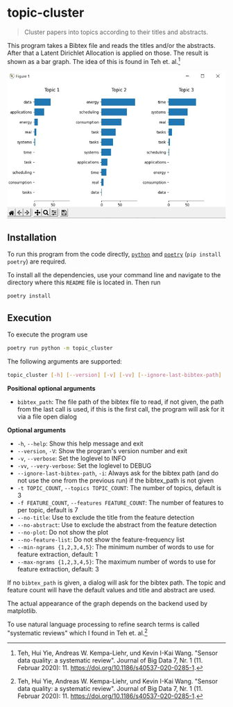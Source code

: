 # topic-cluster

> Cluster papers into topics according to their titles and abstracts.

This program takes a Bibtex file and reads the titles and/or the
abstracts. After that a Latent Dirichlet Allocation is applied on those.
The result is shown as a bar graph. The idea of this is found in Teh et.
al.[^1]

![image](docs/screenshot.jpg)

## Installation

To run this program from the code directly, [`python`](https://www.python.org/) and [`poetry`](https://python-poetry.org/) (`pip install poetry`) are required.

To install all the dependencies, use your command line and navigate to the directory where this `README` file is located in. Then run

```bash
poetry install
```

## Execution

To execute the program use
```bash
poetry run python -m topic_cluster
```

The following arguments are supported:

``` bash
topic_cluster [-h] [--version] [-v] [-vv] [--ignore-last-bibtex-path] [-t TOPIC_COUNT] [-f FEATURE_COUNT] [--no-title] [--no-abstract] [--no-plot] [--no-feature-list] [bibtex_path]
```

**Positional optional arguments**

  - `bibtex_path`: The file path of the bibtex file to read, if not given, the path from
    the last call is used, if this is the first call, the program will ask for it via a
    file open dialog

**Optional arguments**

  - `-h`, `--help`:            Show this help message and exit
  - `--version`, `-V`:         Show the program's version number and exit
  - `-v`, `--verbose`:         Set the loglevel to INFO
  - `-vv`, `--very-verbose`:   Set the loglevel to DEBUG
  - `--ignore-last-bibtex-path`, `-i`:
                               Always ask for the bibtex path (and do not use the one
                               from the previous run) if the bibtex_path is not given
  - `-t TOPIC_COUNT`, `--topics TOPIC_COUNT`:
                               The number of topics, default is 3
  - `-f FEATURE_COUNT`, `--features FEATURE_COUNT`:
                               The number of features to per topic, default is 7
  - `--no-title`:              Use to exclude the title from the feature detection
  - `--no-abstract`:           Use to exclude the abstract from the feature detection
  - `--no-plot`:               Do not show the plot
  - `--no-feature-list`:       Do not show the feature-frequency list
  - `--min-ngrams {1,2,3,4,5}`:
                               The minimum number of words to use for feature extraction,
                               default: 1
  - `--max-ngrams {1,2,3,4,5}`:
                               The maximum number of words to use for feature extraction,
                               default: 3

If no `bibtex_path` is given, a dialog will ask for the bibtex path. The
topic and feature count will have the default values and title and
abstract are used.

The actual appearance of the graph depends on the backend used by
matplotlib.

To use natural language processing to refine search terms is called
"systematic reviews" which I found in Teh et. al.[^1]

[^1]: Teh, Hui Yie, Andreas W. Kempa-Liehr, und Kevin I-Kai Wang.
    "Sensor data quality: a systematic review". Journal of Big Data 7,
    Nr. 1 (11. Februar 2020): 11. <https://doi.org/10.1186/s40537-020-0285-1>.
